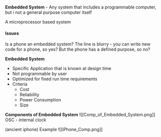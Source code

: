 **Embedded System** - Any system that includes a programmable computer, but i not a general purpose computer itself

A microprocessor based system

#### Issues
Is a phone an embedded system? The line is blurry - you can write new code for a phone, so yes? But the phone has a defined purpose, so no?

**Embedded System**
- Specific Application that is known at design time
- Not programmable by user
- Optimized for fixed run time requirements
- Criteria
	- Cost
	- Reliability
	- Power Consumption
	- Size

**Components of Embedded System**
![[Comp_of_Embedded_System.png]]
OSC - internal clock

(ancient iphone) Example
![[iPhone_Comp.png]]

